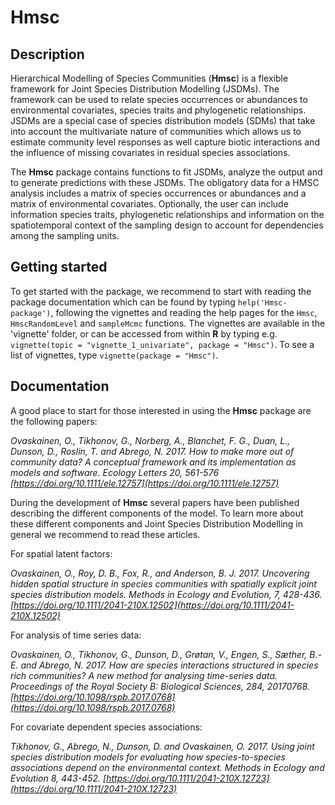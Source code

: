 # Hmsc

## Description

Hierarchical Modelling of Species Communities (**Hmsc**) is a flexible
framework for Joint Species Distribution Modelling (JSDMs). The
framework can be used to relate species occurrences or abundances to
environmental covariates, species traits and phylogenetic
relationships. JSDMs are a special case of species distribution models
(SDMs) that take into account the multivariate nature of communities
which allows us to estimate community level responses as well capture
biotic interactions and the influence of missing covariates in
residual species associations.

The **Hmsc** package contains functions to fit JSDMs, analyze the
output and to generate predictions with these JSDMs. The obligatory
data for a HMSC analysis includes a matrix of species occurrences or
abundances and a matrix of environmental covariates. Optionally, the
user can include information species traits, phylogenetic
relationships and information on the spatiotemporal context of the
sampling design to account for dependencies among the sampling units.

## Getting started

To get started with the package, we recommend to start with reading
the package documentation which can be found by typing
`help('Hmsc-package')`, following the vignettes and reading the help
pages for the `Hmsc`, `HmscRandomLevel` and `sampleMcmc`
functions. The vignettes are available in the 'vignette' folder, or
can be accessed from within **R** by typing e.g. `vignette(topic =
"vignette_1_univariate", package = "Hmsc")`. To see a list of
vignettes, type `vignette(package = "Hmsc")`.

## Documentation

A good place to start for those interested in using the **Hmsc**
package are the following papers:

*Ovaskainen, O., Tikhonov, G., Norberg, A., Blanchet, F. G., Duan, L.,
 Dunson, D., Roslin, T. and Abrego, N. 2017. How to make more out of
 community data? A conceptual framework and its implementation as
 models and software. Ecology Letters 20, 561-576
 [https://doi.org/10.1111/ele.12757](https://doi.org/10.1111/ele.12757)*

During the development of **Hmsc** several papers have been published
describing the different components of the model. To learn more about
these different components and Joint Species Distribution Modelling in
general we recommend to read these articles.

For spatial latent factors:

*Ovaskainen, O., Roy, D. B., Fox, R., and Anderson,
 B. J. 2017. Uncovering hidden spatial structure in species
 communities with spatially explicit joint species distribution
 models. Methods in Ecology and Evolution, 7,
 428-436. [https://doi.org/10.1111/2041-210X.12502](https://doi.org/10.1111/2041-210X.12502)*

For analysis of time series data:

*Ovaskainen, O., Tikhonov, G., Dunson, D., Grøtan, V., Engen, S.,
 Sæther, B.-E. and Abrego, N. 2017. How are species interactions
 structured in species rich communities? A new method for analysing
 time-series data. Proceedings of the Royal Society B: Biological
 Sciences,
 284, 20170768. [https://doi.org/10.1098/rspb.2017.0768](https://doi.org/10.1098/rspb.2017.0768)*

For covariate dependent species associations:

*Tikhonov, G., Abrego, N., Dunson, D. and Ovaskainen, O. 2017. Using
 joint species distribution models for evaluating how
 species-to-species associations depend on the environmental
 context. Methods in Ecology and Evolution 8,
 443-452. [https://doi.org/10.1111/2041-210X.12723](https://doi.org/10.1111/2041-210X.12723)*
